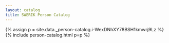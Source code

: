 ```yaml
---
layout: catalog
title: SWERIK Person Catalog
---
```

{% assign p = site.data._person-catalog.i-WexDNhXY78BSH1kmwrj9Lz %}
{% include person-catalog.html p=p %}

